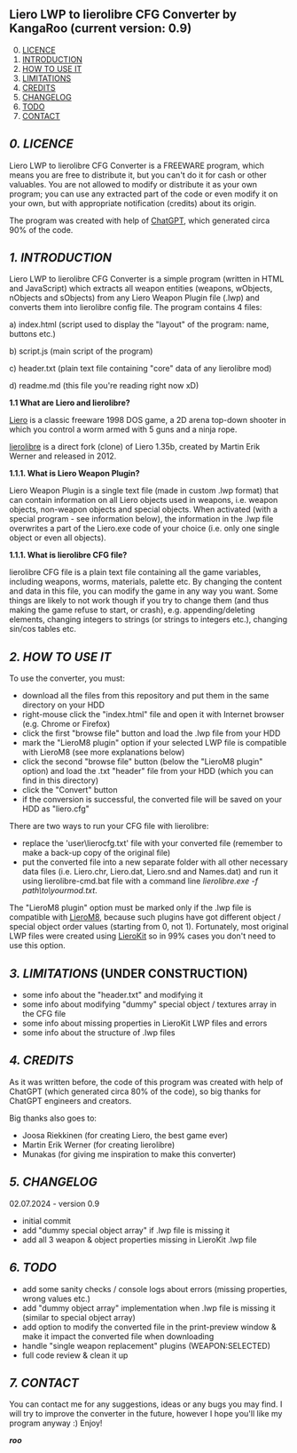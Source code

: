 **Liero LWP to lierolibre CFG Converter by KangaRoo (current version: 0.9)**
---------------------------------------------------

0. [LICENCE](#0-licence)
1. [INTRODUCTION](#1-introduction)
2. [HOW TO USE IT](#2-how-to-use-it)
3. [LIMITATIONS](#3-limitations)
4. [CREDITS](#4-credits)
5. [CHANGELOG](#5-changelog)
6. [TODO](#6-todo)
7. [CONTACT](#7-contact)

## *0. LICENCE*

Liero LWP to lierolibre CFG Converter is a FREEWARE program, which means you are free to distribute it, but you can't do it for cash or other valuables. You are not allowed to modify or distribute it as your own program; you can use any extracted part of the code or even modify it on your own, but with appropriate notification (credits) about its origin.

The program was created with help of [ChatGPT](https://openai.com/blog/chatgpt), which generated circa 90% of the code.

## *1. INTRODUCTION*

Liero LWP to lierolibre CFG Converter is a simple program (written in HTML and JavaScript) which extracts all weapon entities (weapons, wObjects, nObjects and sObjects) from any Liero Weapon Plugin file (.lwp) and converts them into lierolibre config file. The program contains 4 files:

a) index.html (script used to display the "layout" of the program: name, buttons etc.)

b) script.js (main script of the program)

c) header.txt (plain text file containing "core" data of any lierolibre mod)

d) readme.md (this file you're reading right now xD)

**1.1 What are Liero and lierolibre?**

[Liero](http://liero.be/) is a classic freeware 1998 DOS game, a 2D arena top-down shooter in which you control a worm armed with 5 guns and a ninja rope.

[lierolibre](https://www.webliero.com/) is a direct fork (clone) of Liero 1.35b, created by Martin Erik Werner and released in 2012.

**1.1.1. What is Liero Weapon Plugin?**

Liero Weapon Plugin is a single text file (made in custom .lwp format) that can contain information on all Liero objects used in weapons, i.e. weapon objects, non-weapon objects and special objects. When activated (with a special program - see information below), the information in the .lwp file overwrites a part of the Liero.exe code of your choice (i.e. only one single object or even all objects).

**1.1.1. What is lierolibre CFG file?**

lierolibre CFG file is a plain text file containing all the game variables, including weapons, worms, materials, palette etc. By changing the content and data in this file, you can modify the game in any way you want. Some things are likely to not work though if you try to change them (and thus making the game refuse to start, or crash), e.g. appending/deleting elements, changing integers to strings (or strings to integers etc.), changing sin/cos tables etc.

## *2. HOW TO USE IT*

To use the converter, you must:

- download all the files from this repository and put them in the same directory on your HDD
- right-mouse click the "index.html" file and open it with Internet browser (e.g. Chrome or Firefox)
- click the first "browse file" button and load the .lwp file from your HDD
- mark the "LieroM8 plugin" option if your selected LWP file is compatible with LieroM8 (see more explanations below)
- click the second "browse file" button (below the "LieroM8 plugin" option) and load the .txt "header" file from your HDD (which you can find in this directory)
- click the "Convert" button
- if the conversion is successful, the converted file will be saved on your HDD as "liero.cfg"

There are two ways to run your CFG file with lierolibre:

- replace the 'user\lierocfg.txt' file with your converted file (remember to make a back-up copy of the original file)
- put the converted file into a new separate folder with all other necessary data files (i.e. Liero.chr, Liero.dat, Liero.snd and Names.dat) and run it using lierolibre-cmd.bat file with a command line _lierolibre.exe -f path\to\yourmod.txt_.

The "LieroM8 plugin" option must be marked only if the .lwp file is compatible with [LieroM8](https://liero.nl/download/286/lm8v192.zip), because such plugins have got different object / special object order values (starting from 0, not 1). Fortunately, most original LWP files were created using [LieroKit](https://liero.nl/download/295/lierokit16b2.zip) so in 99% cases you don't need to use this option.

## *3. LIMITATIONS* (UNDER CONSTRUCTION)

- some info about the "header.txt" and modifying it
- some info about modifying "dummy" special object / textures array in the CFG file
- some info about missing properties in LieroKit LWP files and errors
- some info about the structure of .lwp files

## *4. CREDITS*

As it was written before, the code of this program was created with help of ChatGPT (which generated circa 80% of the code), so big thanks for ChatGPT engineers and creators.

Big thanks also goes to:

- Joosa Riekkinen (for creating Liero, the best game ever)
- Martin Erik Werner (for creating lierolibre)
- Munakas (for giving me inspiration to make this converter)

## *5. CHANGELOG*

02.07.2024 - version 0.9
- initial commit
- add "dummy special object array" if .lwp file is missing it
- add all 3 weapon & object properties missing in LieroKit .lwp file

## *6. TODO*

- add some sanity checks / console logs about errors (missing properties, wrong values etc.)
- add "dummy object array" implementation when .lwp file is missing it (similar to special object array)
- add option to modify the converted file in the print-preview window & make it impact the converted file when downloading
- handle "single weapon replacement" plugins (WEAPON:SELECTED)
- full code review & clean it up

## *7. CONTACT*

You can contact me for any suggestions, ideas or any bugs you may find.
I will try to improve the converter in the future, however I hope you'll like my program anyway :) Enjoy!

**_roo_**
